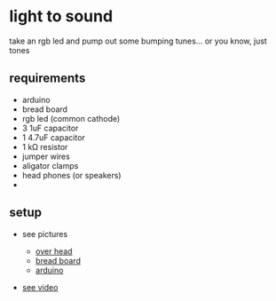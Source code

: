 # light to sound
take an rgb led and pump out some bumping tunes... or you know, just tones

## requirements

* arduino
* bread board
* rgb led (common cathode)
* 3 1uF capacitor
* 1 4.7uF capacitor
* 1 k&#8486; resistor
* jumper wires
* aligator clamps
* head phones (or speakers)
* 

## setup

* see pictures
  * [over head](https://www.dropbox.com/s/dut2oc2102uzlqz/2013-10-09%2023.48.53.jpg)
  * [bread board](https://www.dropbox.com/s/xtpqyt18t2eyk09/2013-10-09%2023.49.00.jpg)
  * [arduino](https://www.dropbox.com/s/cwrsi3ci5b49mrw/20131010_000306.jpg)

* [see video](https://www.dropbox.com/s/5ovaim92tkgl8qp/20131009_235433.mp4)
